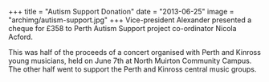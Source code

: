 +++
title = "Autism Support Donation"
date = "2013-06-25"
image = "archimg/autism-support.jpg"
+++
Vice-president Alexander presented a cheque for £358 to Perth Autism Support project co-ordinator Nicola Acford.

This was half of the proceeds of a concert organised with Perth and Kinross young musicians, held on June 7th at North Muirton Community Campus. The other half went to support the Perth and Kinross central music groups.